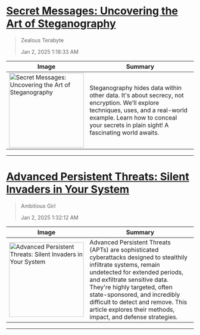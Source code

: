 # [Secret Messages: Uncovering the Art of Steganography](https://oactestram.github.io/tech-blogs/articles/secret-messages--uncovering-the-art-of-steganography)
> Zealous Terabyte
> 
> Jan 2, 2025 1:18:33 AM

| Image       | Summary     |
| ----------- | ----------- |
| <img src="https://www.sdsolutionsllc.com/wp-content/uploads/2015/12/Steganography-1024x768.png" alt="Secret Messages: Uncovering the Art of Steganography" width="200"> | Steganography hides data within other data.  It's about secrecy, not encryption.  We'll explore techniques, uses, and a real-world example. Learn how to conceal your secrets in plain sight!  A fascinating world awaits. |
---
# [Advanced Persistent Threats: Silent Invaders in Your System](https://oactestram.github.io/tech-blogs/articles/advanced-persistent-threats--silent-invaders-in-your-system)
> Ambitious Girl
>
> Jan 2, 2025 1:32:12 AM

| Image       | Summary     |
| ----------- | ----------- |
| <img src="https://www.researchdive.com/images/global-advanced-persistent-threat-protection-market-analysis-1661430653.png" alt="Advanced Persistent Threats: Silent Invaders in Your System" width="200"> | Advanced Persistent Threats (APTs) are sophisticated cyberattacks designed to stealthily infiltrate systems, remain undetected for extended periods, and exfiltrate sensitive data.  They're highly targeted, often state-sponsored, and incredibly difficult to detect and remove. This article explores their methods, impact, and defense strategies. |
---

